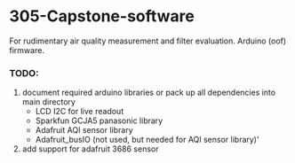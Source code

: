 # 305-Capstone-software
For rudimentary air quality measurement and filter evaluation. Arduino (oof) firmware.


### TODO: 
1. document required arduino libraries or pack up all dependencies into main directory 
    - LCD I2C for live readout
    - Sparkfun GCJA5 panasonic library
    - Adafruit AQI sensor library
    - Adafruit_busIO (not used, but needed for AQI sensor library)'
3. add support for adafruit 3686 sensor
